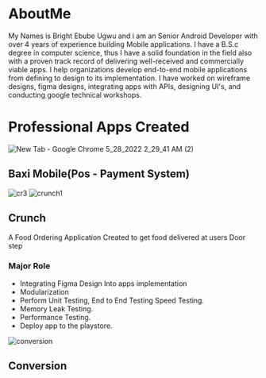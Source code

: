 # AboutMe
My Names is Bright Ebube Ugwu and i am an Senior Android Developer with over 4 years of experience building Mobile applications. I have a B.S.c degree in computer science, thus I have a solid foundation in the field also with a proven track record of delivering well-received and commercially viable apps. I help organizations develop end-to-end mobile applications from defining to design to its implementation. I have worked on wireframe designs, figma designs, integrating apps with APIs, designing UI's, and conducting google technical workshops.

# Professional Apps Created

![New Tab - Google Chrome 5_28_2022 2_29_41 AM (2)](https://user-images.githubusercontent.com/82580142/170804877-bdcfcf6b-b031-49e6-8fe0-442d579d27e6.png)

## Baxi Mobile(Pos - Payment System)

![cr3](https://user-images.githubusercontent.com/82580142/170805133-4023417e-ef90-4118-aa8a-b80cf505b45f.png) 
![crunch1](https://user-images.githubusercontent.com/82580142/170805134-3aac3a4a-6992-4fe6-b5f5-13f7b99a7beb.png)

## Crunch
A Food Ordering Application Created to get food delivered at users Door step

### Major Role
* Integrating Figma Design Into apps implementation
* Modularization 
* Perform Unit Testing, End to End Testing Speed Testing.
* Memory Leak Testing.
* Performance Testing.
* Deploy app to the playstore.

![conversion](https://user-images.githubusercontent.com/82580142/170805052-ffa46280-726d-43cd-a0af-ba0da6697d03.png)
## Conversion
